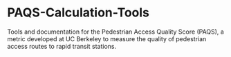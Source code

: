 # PAQS-Calculation-Tools
Tools and documentation for the Pedestrian Access Quality Score (PAQS), a metric developed at UC Berkeley to measure the quality of pedestrian access routes to rapid transit stations.
